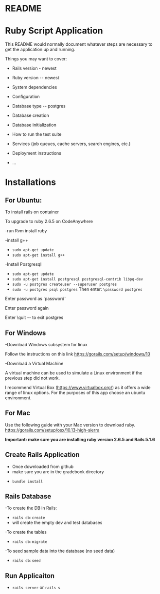 # README
# Ruby Script Application
This README would normally document whatever steps are necessary to get the
application up and running.

Things you may want to cover:

* Rails version - newest

* Ruby version -- newest

* System dependencies

* Configuration

* Database type -- postgres
* Database creation

* Database initialization

* How to run the test suite

* Services (job queues, cache servers, search engines, etc.)

* Deployment instructions

* ...

# Installations
## For Ubuntu:
  To install rails on container
  
  To upgrade to ruby 2.6.5 on CodeAnywhere

  -run
  Rvm install ruby
 
  
  -install g++
* `sudo apt-get update`
* `sudo apt-get install g++`

-Install Postgresql

* `sudo apt-get update`
* `sudo apt-get install postgresql postgresql-contrib libpq-dev`
* `sudo -u postgres createuser --superuser postgres`
* `sudo -u postgres psql postgres`
Then enter: `\password postgres`

Enter password as 'password'

Enter password again

Enter \quit    -- to exit postgres

## For Windows
-Download Windows subsystem for linux

Follow the instructions on this link https://gorails.com/setup/windows/10



-Download a Virtual Machine

A virtual machine can be used to simulate a Linux environment if the previous step did not work.

I recommend Virtual Box (https://www.virtualbox.org/) as it offers a wide range of linux options. For the purposes of this app choose an ubuntu environment.

## For Mac
Use the following guide with your Mac version to download ruby. https://gorails.com/setup/osx/10.13-high-sierra

**Important: make sure you are installing ruby version 2.6.5 and Rails 5.1.6**

## Create Rails Application
- Once downloaded from github
- make sure you are in the gradebook directory
* `bundle install`

## Rails Database
-To create the DB in Rails:
* `rails db:create`
* will create the empty dev and test databases

-To create the tables
* `rails db:migrate`

-To seed sample data into the database (no seed data)
* `rails db:seed`

## Run Applicaiton
* `rails server` or `rails s`
